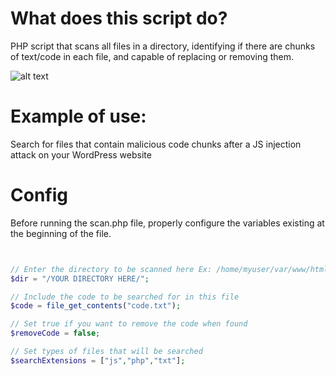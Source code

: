 # What does this script do?
PHP script that scans all files in a directory, identifying if there are chunks of text/code in each file, and capable of replacing or removing them.

![alt text](https://i.ibb.co/QcGYPY8/Screenshot-from-2023-01-27-14-06-44.png)

# Example of use: 
Search for files that contain malicious code chunks after a JS injection attack on your WordPress website

# Config

Before running the scan.php file, properly configure the variables existing at the beginning of the file.

```php


// Enter the directory to be scanned here Ex: /home/myuser/var/www/html/
$dir = "/YOUR DIRECTORY HERE/"; 

// Include the code to be searched for in this file
$code = file_get_contents("code.txt");

// Set true if you want to remove the code when found
$removeCode = false; 

// Set types of files that will be searched
$searchExtensions = ["js","php","txt"];


```

